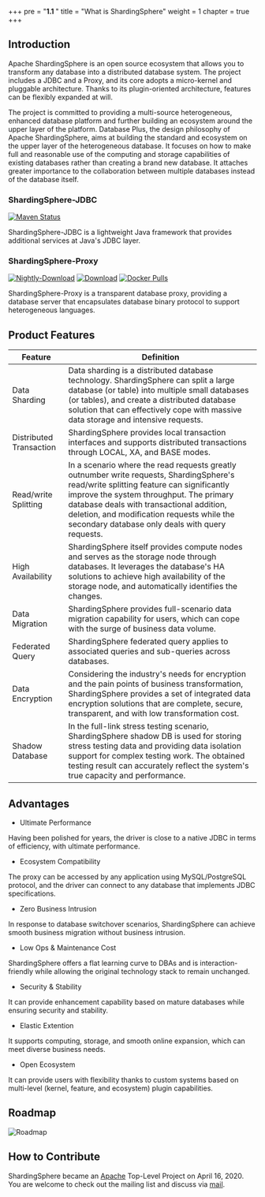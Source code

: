+++
pre = "<b>1.1 </b>"
title = "What is ShardingSphere"
weight = 1
chapter = true
+++

## Introduction

Apache ShardingSphere is an open source ecosystem that allows you to transform any database into a distributed database system. 
The project includes a JDBC and a Proxy, and its core adopts a micro-kernel and pluggable architecture.
Thanks to its plugin-oriented architecture, features can be flexibly expanded at will. 

The project is committed to providing a multi-source heterogeneous, enhanced database platform and further building an ecosystem around the upper layer of the platform.
Database Plus, the design philosophy of Apache ShardingSphere, aims at building the standard and ecosystem on the upper layer of the heterogeneous database.
It focuses on how to make full and reasonable use of the computing and storage capabilities of existing databases rather than creating a brand new database. It attaches greater importance to the collaboration between multiple databases instead of the database itself.

### ShardingSphere-JDBC

[![Maven Status](https://img.shields.io/maven-central/v/org.apache.shardingsphere/shardingsphere-jdbc.svg?color=green)](https://mvnrepository.com/artifact/org.apache.shardingsphere/shardingsphere-jdbc)

ShardingSphere-JDBC is a lightweight Java framework that provides additional services at Java's JDBC layer.

### ShardingSphere-Proxy

[![Nightly-Download](https://img.shields.io/badge/nightly--builds-download-orange.svg)](https://nightlies.apache.org/shardingsphere/)
[![Download](https://img.shields.io/badge/release-download-orange.svg)](/cn/downloads/)
[![Docker Pulls](https://img.shields.io/docker/pulls/apache/shardingsphere-proxy.svg)](https://hub.docker.com/r/apache/shardingsphere-proxy)

ShardingSphere-Proxy is a transparent database proxy, providing a database server that encapsulates database binary protocol to support heterogeneous languages.

## Product Features

| Feature                 | Definition |
| ----------------------- | ---------- |
| Data Sharding           | Data sharding is a distributed database technology. ShardingSphere can split a large database (or table) into multiple small databases (or tables), and create a distributed database solution that can effectively cope with massive data storage and intensive requests. |
| Distributed Transaction | ShardingSphere provides local transaction interfaces and supports distributed transactions through LOCAL, XA, and BASE modes. |
| Read/write Splitting    | In a scenario where the read requests greatly outnumber write requests, ShardingSphere's read/write splitting feature can significantly improve the system throughput. The primary database deals with transactional addition, deletion, and modification requests while the secondary database only deals with query requests. |
| High Availability       | ShardingSphere itself provides compute nodes and serves as the storage node through databases. It leverages the database's HA solutions to achieve high availability of the storage node, and automatically identifies the changes. |
| Data Migration          | ShardingSphere provides full-scenario data migration capability for users, which can cope with the surge of business data volume. |
| Federated Query         | ShardingSphere federated query applies to associated queries and sub-queries across databases. |
| Data Encryption         | Considering the industry's needs for encryption and the pain points of business transformation, ShardingSphere provides a set of integrated data encryption solutions that are complete, secure, transparent, and with low transformation cost. |
| Shadow Database         | In the full-link stress testing scenario, ShardingSphere shadow DB is used for storing stress testing data and providing data isolation support for complex testing work. The obtained testing result can accurately reflect the system's true capacity and performance. |

## Advantages

- Ultimate Performance 

Having been polished for years, the driver is close to a native JDBC in terms of efficiency, with ultimate performance.

- Ecosystem Compatibility

The proxy can be accessed by any application using MySQL/PostgreSQL protocol, and the driver can connect to any database that implements JDBC specifications.

- Zero Business Intrusion

In response to database switchover scenarios, ShardingSphere can achieve smooth business migration without business intrusion.

- Low Ops & Maintenance Cost

ShardingSphere offers a flat learning curve to DBAs and is interaction-friendly while allowing the original technology stack to remain unchanged.

- Security & Stability

It can provide enhancement capability based on mature databases while ensuring security and stability.

- Elastic Extention

It supports computing, storage, and smooth online expansion, which can meet diverse business needs.

- Open Ecosystem

It can provide users with flexibility thanks to custom systems based on multi-level (kernel, feature, and ecosystem) plugin capabilities.

## Roadmap

![Roadmap](https://shardingsphere.apache.org/document/current/img/roadmap_en.png)

## How to Contribute

ShardingSphere became an [Apache](https://apache.org/index.html#projects-list) Top-Level Project on April 16, 2020.
You are welcome to check out the mailing list and discuss via [mail](mailto:dev@shardingsphere.apache.org).
